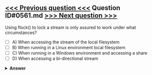 [<<< Previous question <<<](0560.md)   Question ID#0561.md   [>>> Next question >>>](0562.md)
---

Using flock() to lock a stream is only assured to work under what circumstances?




- [ ] A) When accessing the stream of the local filesystem
- [ ] B) When running in a Linux environment local filesystem
- [ ] C) When running in a Windows environment and accessing a share
- [ ] D) When accessing a bi-directional stream

<details><summary><b>Answer</b></summary>
<p>
  Answer: <strong>A</strong>
</p>
</details>

